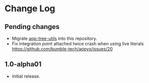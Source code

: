 # Change Log

## Pending changes

 - Migrate [app-tree-utils](https://github.com/badoo/app-tree-utils) into this repository.
 - Fix integration point attached twice crash when using live literals https://github.com/bumble-tech/appyx/issues/20

## 1.0-alpha01

- Initial release.
